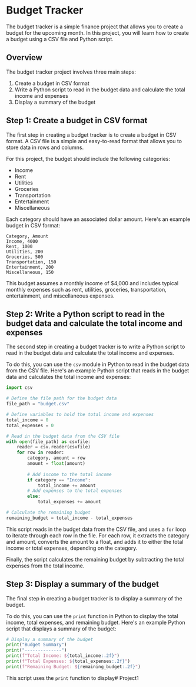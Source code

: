 

# Budget Tracker

The budget tracker is a simple finance project that allows you to create a budget for the upcoming month. In this project, you will learn how to create a budget using a CSV file and Python script.

## Overview

The budget tracker project involves three main steps:

1. Create a budget in CSV format
2. Write a Python script to read in the budget data and calculate the total income and expenses
3. Display a summary of the budget

## Step 1: Create a budget in CSV format

The first step in creating a budget tracker is to create a budget in CSV format. A CSV file is a simple and easy-to-read format that allows you to store data in rows and columns.

For this project, the budget should include the following categories:

- Income
- Rent
- Utilities
- Groceries
- Transportation
- Entertainment
- Miscellaneous

Each category should have an associated dollar amount. Here's an example budget in CSV format:

```
Category, Amount
Income, 4000
Rent, 1000
Utilities, 200
Groceries, 500
Transportation, 150
Entertainment, 200
Miscellaneous, 150
```

This budget assumes a monthly income of $4,000 and includes typical monthly expenses such as rent, utilities, groceries, transportation, entertainment, and miscellaneous expenses.

## Step 2: Write a Python script to read in the budget data and calculate the total income and expenses

The second step in creating a budget tracker is to write a Python script to read in the budget data and calculate the total income and expenses.

To do this, you can use the `csv` module in Python to read in the budget data from the CSV file. Here's an example Python script that reads in the budget data and calculates the total income and expenses:

```python
import csv

# Define the file path for the budget data
file_path = "budget.csv"

# Define variables to hold the total income and expenses
total_income = 0
total_expenses = 0

# Read in the budget data from the CSV file
with open(file_path) as csvfile:
    reader = csv.reader(csvfile)
    for row in reader:
        category, amount = row
        amount = float(amount)
        
        # Add income to the total income
        if category == "Income":
            total_income += amount
        # Add expenses to the total expenses
        else:
            total_expenses += amount

# Calculate the remaining budget
remaining_budget = total_income - total_expenses
```

This script reads in the budget data from the CSV file, and uses a `for` loop to iterate through each row in the file. For each row, it extracts the category and amount, converts the amount to a float, and adds it to either the total income or total expenses, depending on the category.

Finally, the script calculates the remaining budget by subtracting the total expenses from the total income.

## Step 3: Display a summary of the budget

The final step in creating a budget tracker is to display a summary of the budget.

To do this, you can use the `print` function in Python to display the total income, total expenses, and remaining budget. Here's an example Python script that displays a summary of the budget:

```python
# Display a summary of the budget
print("Budget Summary")
print("--------------")
print(f"Total Income: ${total_income:.2f}")
print(f"Total Expenses: ${total_expenses:.2f}")
print(f"Remaining Budget: ${remaining_budget:.2f}")
```

This script uses the `print` function to display# Project1
